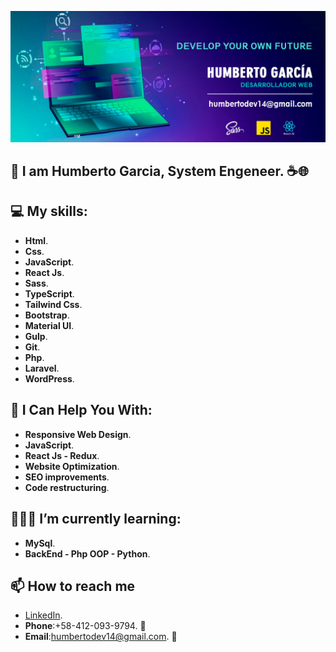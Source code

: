 ![myBanner](https://github.com/HumbertoDevelop/HumbertoDevelop/blob/main/humberto.png)
## 👋 I am Humberto Garcia, System Engeneer. ☕🌐

## 💻 My skills: 
 * **Html**.
 * **Css**.
 * **JavaScript**.
 * **React Js**.
 * **Sass**.
 * **TypeScript**.
 * **Tailwind Css**.
 * **Bootstrap**.
 * **Material UI**.
 * **Gulp**.
 * **Git**.
 * **Php**.
 * **Laravel**.
 * **WordPress**.
## 🌟 I Can Help You With:
 * **Responsive Web Design**.
 * **JavaScript**.
 * **React Js - Redux**.
 * **Website Optimization**.
 * **SEO improvements**.
 * **Code restructuring**.
## 👨🏽‍💻 I’m currently learning:
 * **MySql**.
 * **BackEnd - Php OOP - Python**.
## 📫 How to reach me 
 * [LinkedIn](https://www.linkedin.com/in/humberto-gar-rojas/).
 * **Phone**:+58-412-093-9794. 📱
 * **Email**:humbertodev14@gmail.com. 📨
